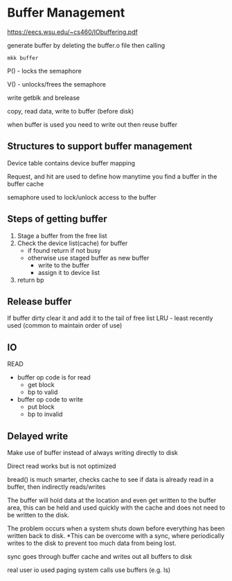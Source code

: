 # Buffer Management
https://eecs.wsu.edu/~cs460/IObuffering.pdf

generate buffer by deleting the buffer.o file then calling 

```
mkk buffer
```

P() - locks the semaphore

V() - unlocks/frees the semaphore



write getblk and brelease

copy, read data, write to buffer (before disk)

when buffer is used you need to write out then reuse buffer

## Structures to support buffer management
Device table contains device buffer mapping

Request, and hit are used to define how manytime you find a buffer in the buffer cache

semaphore used to lock/unlock access to the buffer

## Steps of getting buffer
1. Stage a buffer from the free list
2. Check the device list(cache) for buffer
    - if found return if not busy
    - otherwise use staged buffer as new buffer
        - write to the buffer
        - assign it to device list
3. return bp 

## Release buffer
If buffer dirty clear it and add it to the tail of free list
LRU - least recently used (common to maintain order of use)

## IO
READ
- buffer op code is for read
    - get block
    - bp to valid
- buffer op code to write
    - put block
    - bp to invalid

## Delayed write
Make use of buffer instead of always writing directly to disk

Direct read works but is not optimized

bread() is much smarter, checks cache to see if data is already read in a buffer, then indirectly reads/writes

The buffer will hold data at the location and even get written to the buffer area, this can be held and used quickly with the cache and does not need to be written to the disk. 

The problem occurs when a system shuts down before everything has been written back to disk. 
*This can be overcome with a sync, where periodically writes to the disk to prevent too much data from being lost. 

sync goes through buffer cache and writes out all buffers to disk

real user io used paging
system calls use buffers (e.g. ls)

